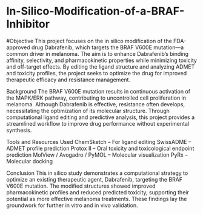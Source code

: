 # In-Silico-Modification-of-a-BRAF-Inhibitor
#Objective
This project focuses on the in silico modification of the FDA-approved drug Dabrafenib, which targets the BRAF V600E mutation—a common driver in melanoma. The aim is to enhance Dabrafenib’s binding affinity, selectivity, and pharmacokinetic properties while minimizing toxicity and off-target effects. By editing the ligand structure and analyzing ADMET and toxicity profiles, the project seeks to optimize the drug for improved therapeutic efficacy and resistance management.

Background
The BRAF V600E mutation results in continuous activation of the MAPK/ERK pathway, contributing to uncontrolled cell proliferation in melanoma. Although Dabrafenib is effective, resistance often develops, necessitating the optimization of its molecular structure. Through computational ligand editing and predictive analysis, this project provides a streamlined workflow to improve drug performance without experimental synthesis.

Tools and Resources Used
ChemSketch – For ligand editing
SwissADME – ADMET profile prediction
Protox II – Oral toxicity and toxicological endpoint prediction
MolView / Avogadro / PyMOL – Molecular visualization
PyRx – Molecular docking 

Conclusion
This in silico study demonstrates a computational strategy to optimize an existing therapeutic agent, Dabrafenib, targeting the BRAF V600E mutation. The modified structures showed improved pharmacokinetic profiles and reduced predicted toxicity, supporting their potential as more effective melanoma treatments. These findings lay the groundwork for further in vitro and in vivo validation.
